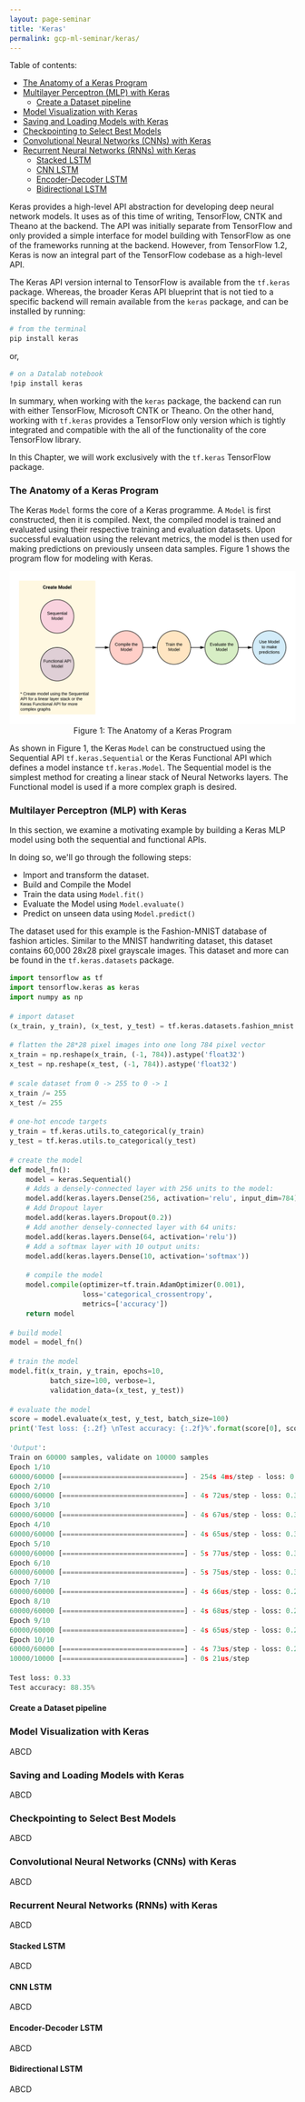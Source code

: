 ```yaml
---
layout: page-seminar
title: 'Keras'
permalink: gcp-ml-seminar/keras/
---
```


Table of contents:

- [The Anatomy of a Keras Program](#the-anatomy-of-a-keras-program)
- [Multilayer Perceptron (MLP) with Keras](#multilayer-perceptron-mlp-with-keras)
    - [Create a Dataset pipeline](#create-a-dataset-pipeline)
- [Model Visualization with Keras](#model-visualization-with-keras)
- [Saving and Loading Models with Keras](#saving-and-loading-models-with-keras)
- [Checkpointing to Select Best Models](#checkpointing-to-select-best-models)
- [Convolutional Neural Networks (CNNs) with Keras](#convolutional-neural-networks-cnns-with-keras)
- [Recurrent Neural Networks (RNNs) with Keras](#recurrent-neural-networks-rnns-with-keras)
    - [Stacked LSTM](#stacked-lstm)
    - [CNN LSTM](#cnn-lstm)
    - [Encoder-Decoder LSTM](#encoder-decoder-lstm)
    - [Bidirectional LSTM](#bidirectional-lstm)

Keras provides a high-level API abstraction for developing deep neural network models. It uses as of this time of writing, TensorFlow, CNTK and Theano at the backend. The API was initially separate from TensorFlow and only provided a simple interface for model building with TensorFlow as one of the frameworks running at the backend. However, from TensorFlow 1.2, Keras is now an integral part of the TensorFlow codebase as a high-level API.

The Keras API version internal to TensorFlow is available from the `tf.keras` package. Whereas, the broader Keras API blueprint that is not tied to a specific backend will remain available from the `keras` package, and can be installed by running:

```bash
# from the terminal
pip install keras
```
or,

```bash
# on a Datalab notebook
!pip install keras
```

In summary, when working with the `keras` package, the backend can run with either TensorFlow, Microsoft CNTK or Theano. On the other hand, working with `tf.keras` provides a TensorFlow only version which is tightly integrated and compatible with the all of the functionality of the core TensorFlow library.

In this Chapter, we will work exclusively with the `tf.keras` TensorFlow package.

### The Anatomy of a Keras Program
The Keras `Model` forms the core of a Keras programme. A `Model` is first constructed, then it is compiled. Next, the compiled model is trained and evaluated using their respective training and evaluation datasets. Upon successful evaluation using the relevant metrics, the model is then used for making predictions on previously unseen data samples. Figure 1 shows the program flow for modeling with Keras.

<div class="fig figcenter fighighlight">
    <img src="/assets/seminar_IEEE/keras-program.png"> <!--width="50%" height="50%"-->
    <div class="figcaption" style="text-align: center;">
        Figure 1: The Anatomy of a Keras Program
    </div>
</div>

As shown in Figure 1, the Keras `Model` can be constructued using the Sequential API `tf.keras.Sequential` or the Keras Functional API which defines a model instance `tf.keras.Model`. The Sequential model is the simplest method for creating a linear stack of Neural Networks layers. The Functional model is used if a more complex graph is desired.


### Multilayer Perceptron (MLP) with Keras
In this section, we examine a motivating example by building a Keras MLP model using both the sequential and functional APIs.

In doing so, we'll go through the following steps:
- Import and transform the dataset.
- Build and Compile the Model
- Train the data using `Model.fit()`
- Evaluate the Model using `Model.evaluate()`
- Predict on unseen data using `Model.predict()`

The dataset used for this example is the Fashion-MNIST database of fashion articles. Similar to the MNIST handwriting dataset, this dataset contains 60,000 28x28 pixel grayscale images. This dataset and more can be found in the `tf.keras.datasets` package.

```python
import tensorflow as tf
import tensorflow.keras as keras
import numpy as np

# import dataset
(x_train, y_train), (x_test, y_test) = tf.keras.datasets.fashion_mnist.load_data()

# flatten the 28*28 pixel images into one long 784 pixel vector
x_train = np.reshape(x_train, (-1, 784)).astype('float32')
x_test = np.reshape(x_test, (-1, 784)).astype('float32')

# scale dataset from 0 -> 255 to 0 -> 1
x_train /= 255
x_test /= 255

# one-hot encode targets
y_train = tf.keras.utils.to_categorical(y_train)
y_test = tf.keras.utils.to_categorical(y_test)
 
# create the model
def model_fn():
    model = keras.Sequential()
    # Adds a densely-connected layer with 256 units to the model:
    model.add(keras.layers.Dense(256, activation='relu', input_dim=784))
    # Add Dropout layer
    model.add(keras.layers.Dropout(0.2))
    # Add another densely-connected layer with 64 units:
    model.add(keras.layers.Dense(64, activation='relu'))
    # Add a softmax layer with 10 output units:
    model.add(keras.layers.Dense(10, activation='softmax'))
    
    # compile the model
    model.compile(optimizer=tf.train.AdamOptimizer(0.001),
                  loss='categorical_crossentropy',
                  metrics=['accuracy'])
    return model

# build model
model = model_fn()

# train the model
model.fit(x_train, y_train, epochs=10,
          batch_size=100, verbose=1,
          validation_data=(x_test, y_test))

# evaluate the model
score = model.evaluate(x_test, y_test, batch_size=100)
print('Test loss: {:.2f} \nTest accuracy: {:.2f}%'.format(score[0], score[1]*100))

'Output':
Train on 60000 samples, validate on 10000 samples
Epoch 1/10
60000/60000 [==============================] - 254s 4ms/step - loss: 0.5429 - acc: 0.8086 - val_loss: 0.4568 - val_acc: 0.8352
Epoch 2/10
60000/60000 [==============================] - 4s 72us/step - loss: 0.3910 - acc: 0.8566 - val_loss: 0.3884 - val_acc: 0.8568
Epoch 3/10
60000/60000 [==============================] - 4s 67us/step - loss: 0.3557 - acc: 0.8700 - val_loss: 0.3909 - val_acc: 0.8506
Epoch 4/10
60000/60000 [==============================] - 4s 65us/step - loss: 0.3324 - acc: 0.8773 - val_loss: 0.3569 - val_acc: 0.8718
Epoch 5/10
60000/60000 [==============================] - 5s 77us/step - loss: 0.3202 - acc: 0.8812 - val_loss: 0.3504 - val_acc: 0.8684
Epoch 6/10
60000/60000 [==============================] - 5s 75us/step - loss: 0.3035 - acc: 0.8877 - val_loss: 0.3374 - val_acc: 0.8776
Epoch 7/10
60000/60000 [==============================] - 4s 66us/step - loss: 0.2950 - acc: 0.8908 - val_loss: 0.3337 - val_acc: 0.8786
Epoch 8/10
60000/60000 [==============================] - 4s 68us/step - loss: 0.2854 - acc: 0.8939 - val_loss: 0.3320 - val_acc: 0.8801
Epoch 9/10
60000/60000 [==============================] - 4s 65us/step - loss: 0.2771 - acc: 0.8965 - val_loss: 0.3238 - val_acc: 0.8842
Epoch 10/10
60000/60000 [==============================] - 4s 73us/step - loss: 0.2680 - acc: 0.8986 - val_loss: 0.3252 - val_acc: 0.8853
10000/10000 [==============================] - 0s 21us/step

Test loss: 0.33 
Test accuracy: 88.35%
```

#### Create a Dataset pipeline


### Model Visualization with Keras
ABCD

### Saving and Loading Models with Keras
ABCD

### Checkpointing to Select Best Models
ABCD

### Convolutional Neural Networks (CNNs) with Keras
ABCD

### Recurrent Neural Networks (RNNs) with Keras
ABCD

#### Stacked LSTM
ABCD

#### CNN LSTM
ABCD

#### Encoder-Decoder LSTM
ABCD

#### Bidirectional LSTM
ABCD

